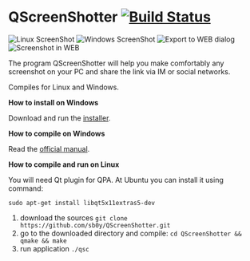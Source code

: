 # QScreenShotter [![Build Status](https://travis-ci.org/sb0y/QScreenShotter.svg?branch=master)](https://travis-ci.org/sb0y/QScreenShotter)

![Linux ScreenShot](http://cs622530.vk.me/v622530253/28df9/0f03mqfKa3I.jpg)
![Windows ScreenShot](http://cs622530.vk.me/v622530253/28df2/jXiJkT7hS08.jpg)
![Export to WEB dialog](http://cs622530.vk.me/v622530253/28e07/INFcsOu_LrY.jpg)
![Screenshot in WEB](https://lh6.googleusercontent.com/-ZzifPJ4eRWo/VSbBWZ2-w8I/AAAAAAAABOE/mmV7w3GIWhc/w1008-h618-no/%D1%81%D0%BD%D0%B8%D0%BC%D0%BE%D0%BA31.png)

The program QScreenShotter will help you make comfortably any screenshot on your PC and share the link via IM or social networks.

Сompiles for Linux and Windows.

**How to install on Windows**

Download and run the [installer](https://github.com/sb0y/QScreenShotter/releases/download/0.5b/QScreenShotterInstall.exe).

**How to compile on Windows**

Read the [official manual](http://wiki.qt.io/How-to-build-a-static-Qt-for-Windows-MinGW).

**How to compile and run on Linux**

You will need Qt plugin for QPA. At Ubuntu you can install it using command:

`sudo apt-get install libqt5x11extras5-dev`

1. download the sources `git clone https://github.com/sb0y/QScreenShotter.git`
2. go to the downloaded directory and compile: `cd QScreenShotter && qmake && make`
3. run application `./qsc`
